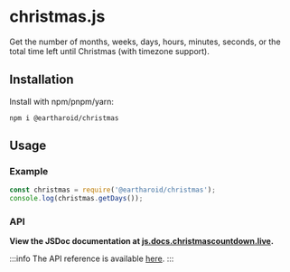 # christmas.js

Get the number of months, weeks, days, hours, minutes, seconds, or the total time left until Christmas (with timezone support).

## Installation

Install with npm/pnpm/yarn:

`npm i @eartharoid/christmas`

## Usage

### Example

```js
const christmas = require('@eartharoid/christmas');
console.log(christmas.getDays());
```

### API

**View the JSDoc documentation at [js.docs.christmascountdown.live](https://js.docs.christmascountdown.live/module-@eartharoid_christmas).**

:::info
The API reference is available [here](https://js.docs.christmascountdown.live/module-@eartharoid_christmas).
:::